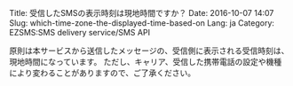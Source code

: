 Title: 受信したSMSの表示時刻は現地時間ですか？
Date: 2016-10-07 14:07
Slug: which-time-zone-the-displayed-time-based-on
Lang: ja
Category: EZSMS:SMS delivery service/SMS API

原則は本サービスから送信したメッセージの、受信側に表示される受信時刻は、現地時間になっています。 ただし、キャリア、受信した携帯電話の設定や機種により変わることがありますので、ご了承ください。